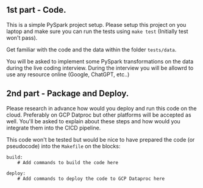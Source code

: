 
## 1st part - Code.

This is a simple PySpark project setup. Please setup this project on you laptop and make sure you can run the tests using `make test` (Initially test won't pass). 

Get familiar with the code and the data within the folder `tests/data`.

You will be asked to implement some PySpark transformations on the data during the live coding interview. During the interview you will be allowrd to use any resource online (Google, ChatGPT, etc..)


## 2nd part - Package and Deploy.

Please research in advance how would you deploy and run this code on the cloud. Preferably on GCP Datproc but other platforms will be accepted as well. You'll be asked to explain about these steps and how would you integrate them into the CICD pipeline. 

This code won't be tested but would be nice to have prepared the code (or pseudocode) into the `Makefile` on the blocks:

```make
build:
    # Add commands to build the code here

deploy:
    # Add commands to deploy the code to GCP Dataproc here
```

